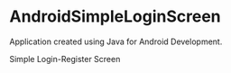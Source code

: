 ﻿# AndroidSimpleLoginScreen
Application created using Java for Android Development.

Simple Login-Register Screen
